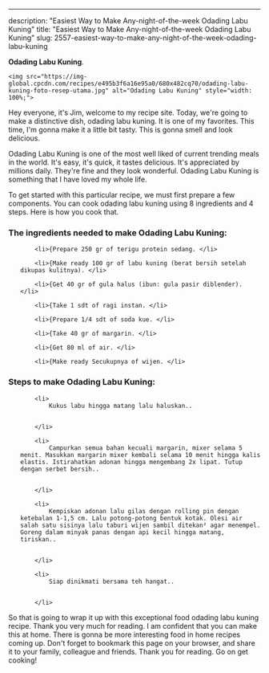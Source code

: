 ---
description: "Easiest Way to Make Any-night-of-the-week Odading Labu Kuning"
title: "Easiest Way to Make Any-night-of-the-week Odading Labu Kuning"
slug: 2557-easiest-way-to-make-any-night-of-the-week-odading-labu-kuning

<p>
	<strong>Odading Labu Kuning</strong>. 
	
</p>
<p>
	
	<img src="https://img-global.cpcdn.com/recipes/e495b3f6a16e95a0/680x482cq70/odading-labu-kuning-foto-resep-utama.jpg" alt="Odading Labu Kuning" style="width: 100%;">
	
	
</p>
<p>
	Hey everyone, it's Jim, welcome to my recipe site. Today, we're going to make a distinctive dish, odading labu kuning. It is one of my favorites. This time, I'm gonna make it a little bit tasty. This is gonna smell and look delicious.
</p>
	
<p>
	
</p>
<p>
	Odading Labu Kuning is one of the most well liked of current trending meals in the world. It's easy, it's quick, it tastes delicious. It's appreciated by millions daily. They're fine and they look wonderful. Odading Labu Kuning is something that I have loved my whole life.
</p>

<p>
To get started with this particular recipe, we must first prepare a few components. You can cook odading labu kuning using 8 ingredients and 4 steps. Here is how you cook that.
</p>

<h3>The ingredients needed to make Odading Labu Kuning:</h3>

<ol>
	
		<li>{Prepare 250 gr of terigu protein sedang. </li>
	
		<li>{Make ready 100 gr of labu kuning (berat bersih setelah dikupas kulitnya). </li>
	
		<li>{Get 40 gr of gula halus (ibun: gula pasir diblender). </li>
	
		<li>{Take 1 sdt of ragi instan. </li>
	
		<li>{Prepare 1/4 sdt of soda kue. </li>
	
		<li>{Take 40 gr of margarin. </li>
	
		<li>{Get 80 ml of air. </li>
	
		<li>{Make ready Secukupnya of wijen. </li>
	
</ol>
<p>
	
</p>

<h3>Steps to make Odading Labu Kuning:</h3>

<ol>
	
		<li>
			Kukus labu hingga matang lalu haluskan..
			
			
		</li>
	
		<li>
			Campurkan semua bahan kecuali margarin, mixer selama 5 menit. Masukkan margarin mixer kembali selama 10 menit hingga kalis elastis. Istirahatkan adonan hingga mengembang 2x lipat. Tutup dengan serbet bersih..
			
			
		</li>
	
		<li>
			Kempiskan adonan lalu gilas dengan rolling pin dengan ketebalan 1-1,5 cm. Lalu potong-potong bentuk kotak. Olesi air salah satu sisinya lalu taburi wijen sambil ditekan² agar menempel. Goreng dalam minyak panas dengan api kecil hingga matang, tiriskan..
			
			
		</li>
	
		<li>
			Siap dinikmati bersama teh hangat..
			
			
		</li>
	
</ol>

<p>
	
</p>

<p>
	So that is going to wrap it up with this exceptional food odading labu kuning recipe. Thank you very much for reading. I am confident that you can make this at home. There is gonna be more interesting food in home recipes coming up. Don't forget to bookmark this page on your browser, and share it to your family, colleague and friends. Thank you for reading. Go on get cooking!
</p>
